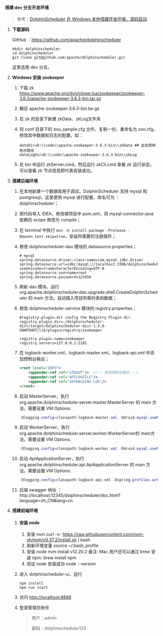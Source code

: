 #### 搭建 dev 分支开发环境

>    参考：[DolphinScheduler 在 Windows 本地搭建开发环境，源码启动](https://dolphinscheduler.apache.org/zh-cn/blog/DS_run_in_windows.html)

1.   **下载源码**

     GitHub ：https://github.com/apache/dolphinscheduler

     ```shell
     mkdir dolphinscheduler
     cd dolphinscheduler
     git clone git@github.com:apache/dolphinscheduler.git
     ```

     这里选用 dev 分支。

2.   **Windows 安装 zookeeper**

     1.   下载 zk https://www.apache.org/dyn/closer.lua/zookeeper/zookeeper-3.6.3/apache-zookeeper-3.6.3-bin.tar.gz

     2.   解压 apache-zookeeper-3.6.3-bin.tar.gz

     3.   在 zk 的目录下新建 zkData、zkLog文件夹

     4.   将 conf 目录下的 zoo_sample.cfg 文件，复制一份，重命名为 zoo.cfg，修改其中数据和日志的配置，如：

          ```shell
          dataDir=D:\\code\\apache-zookeeper-3.6.3-bin\\zkData ## 此处使用绝对路径
          dataLogDir=D:\\code\\apache-zookeeper-3.6.3-bin\\zkLog
          ```

     5.   在 bin 中运行 zkServer.cmd，然后运行 zkCli.cmd 查看 zk 运行状态，可以查看 zk 节点信息即代表安装成功。

3.   **搭建后端环境**

     1.   在本地新建一个数据库用于调试，DolphinScheduler 支持 mysql 和 postgresql，这里使用 mysql 进行配置，库名可为 ：dolphinscheduler；

     2.   把代码导入 IDEA，修改根项目中 pom.xml，将 mysql-connector-java 依赖的 scope 修改为 compile；

     3.   在 terminal 中执行 `mvn -U install package -Prelease -Dmaven.test.skip=true`，安装所需要的注册插件；

     4.   修改 dolphinscheduler-dao 模块的 datasource.properties；

          ```properties
          # mysql
          spring.datasource.driver-class-name=com.mysql.jdbc.Driver
          spring.datasource.url=jdbc:mysql://localhost:3306/dolphinscheduler?useUnicode=true&characterEncoding=UTF-8
          spring.datasource.username=root
          spring.datasource.password=123456
          ```

     5.   刷新 dao 模块，运行 org.apache.dolphinscheduler.dao.upgrade.shell.CreateDolphinScheduler 的 main 方法，自动插入项目所需的表和数据；

     6.   修改 dolphinscheduler-service 模块的 registry.properties；

          ```properties
          #registry.plugin.dir config the Registry Plugin dir.
          registry.plugin.dir=./dolphinscheduler-dist/target/dolphinscheduler-dist-1.3.6-SNAPSHOT/lib/plugin/registry/zookeeper
          
          registry.plugin.name=zookeeper
          registry.servers=127.0.0.1:2181
          ```

     7.   在 logback-worker.xml、logback-master.xml、logback-api.xml 中添加控制台输出；

          ```xml
          <root level="INFO">
              <appender-ref ref="STDOUT"/>  <!-- 添加控制台输出 -->
              <appender-ref ref="APILOGFILE"/>
              <appender-ref ref="SKYWALKING-LOG"/>
          </root>
          ```

     8.   启动 MasterServer，执行 org.apache.dolphinscheduler.server.master.MasterServer 的 main 方法，需要设置 VM Options:

          ```java
          -Dlogging.config=classpath:logback-master.xml -Ddruid.mysql.usePingMethod=false
          ```

     9.   启动 WorkerServer，执行org.apache.dolphinscheduler.server.worker.WorkerServer的 main方法，需要设置 VM Options:

          ```java
          -Dlogging.config=classpath:logback-worker.xml -Ddruid.mysql.usePingMethod=false
          ```

     10.   启动 ApiApplicationServer，执行 org.apache.dolphinscheduler.api.ApiApplicationServer 的 main 方法，需要设置 VM Options:

           ```java
           -Dlogging.config=classpath:logback-api.xml -Dspring.profiles.active=api
           ```

     11.   后端 swagger 地址 ：http://localhost:12345/dolphinscheduler/doc.html?language=zh_CN&lang=cn

4.   **搭建前端环境** 

     1.   #### 安装 node

          1.   安装 nvm
               curl -o- https://raw.githubusercontent.com/nvm-sh/nvm/v0.37.2/install.sh | bash
          2.   刷新环境变量
               source ~/.bash_profile
          3.   安装 node
               nvm install v12.20.2 备注: Mac 用户还可以通过 brew 安装 npm: brew install npm
          4.   验证 node 安装成功
               node --version

     2.   进入 dolphinscheduler-ui，运行

          ```shell
          npm install
          npm run start
          ```

     3.   访问 [http://localhost:8888](http://localhost:8888/)

     4.   登录管理员账号

          >    用户：admin
          >
          >    密码：dolphinscheduler123
